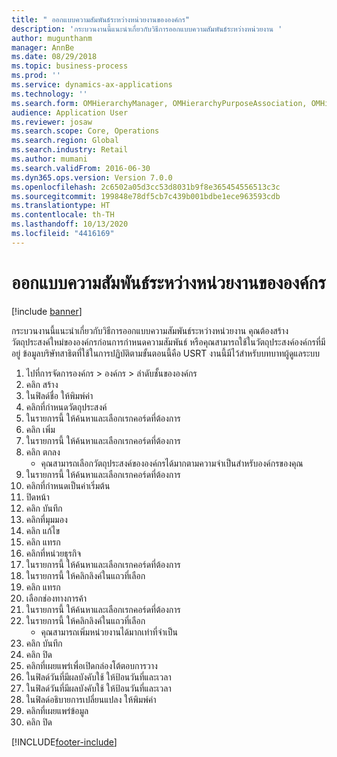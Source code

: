 ```yaml
---
title: " ออกแบบความสัมพันธ์ระหว่างหน่วยงานขององค์กร"
description: 'กระบวนงานนี้แนะนำเกี่ยวกับวิธีการออกแบบความสัมพันธ์ระหว่างหน่วยงาน '
author: mugunthanm
manager: AnnBe
ms.date: 08/29/2018
ms.topic: business-process
ms.prod: ''
ms.service: dynamics-ax-applications
ms.technology: ''
ms.search.form: OMHierarchyManager, OMHierarchyPurposeAssociation, OMHierarchySelection, HierarchyDesigner, OMNodeSelection,  HierarchyPublishAndCloseForm
audience: Application User
ms.reviewer: josaw
ms.search.scope: Core, Operations
ms.search.region: Global
ms.search.industry: Retail
ms.author: mumani
ms.search.validFrom: 2016-06-30
ms.dyn365.ops.version: Version 7.0.0
ms.openlocfilehash: 2c6502a05d3cc53d8031b9f8e365454556513c3c
ms.sourcegitcommit: 199848e78df5cb7c439b001bdbe1ece963593cdb
ms.translationtype: HT
ms.contentlocale: th-TH
ms.lasthandoff: 10/13/2020
ms.locfileid: "4416169"
---
```

# <a name="design-the-relationships-between-organizational-units"></a> ออกแบบความสัมพันธ์ระหว่างหน่วยงานขององค์กร

[!include [banner](../includes/banner.md)]

กระบวนงานนี้แนะนำเกี่ยวกับวิธีการออกแบบความสัมพันธ์ระหว่างหน่วยงาน  คุณต้องสร้างวัตถุประสงค์ใหม่ขององค์กรก่อนการกำหนดความสัมพันธ์ หรือคุณสามารถใช้ในวัตถุประสงค์องค์กรที่มีอยู่  ข้อมูลบริษัทสาธิตที่ใช้ในการปฏิบัติตามขั้นตอนนี้คือ USRT  งานนี้มีไว้สำหรับบทบาทผู้ดูแลระบบ

1. ไปที่การจัดการองค์กร > องค์กร > ลำดับชั้นขององค์กร
2. คลิก สร้าง
3. ในฟิลด์ชื่อ ให้พิมพ์ค่า 
4. คลิกที่กำหนดวัตถุประสงค์
5. ในรายการนี้ ให้ค้นหาและเลือกเรกคอร์ดที่ต้องการ
6. คลิก เพิ่ม
7. ในรายการนี้ ให้ค้นหาและเลือกเรกคอร์ดที่ต้องการ
8. คลิก ตกลง
    * คุณสามารถเลือกวัตถุประสงค์ขององค์กรได้มากตามความจำเป็นสำหรับองค์กรของคุณ  
9. ในรายการนี้ ให้ค้นหาและเลือกเรกคอร์ดที่ต้องการ
10. คลิกที่กำหนดเป็นค่าเริ่มต้น
11. ปิดหน้า
12. คลิก บันทึก
13. คลิกที่มุมมอง
14. คลิก แก้ไข
15. คลิก แทรก
16. คลิกที่หน่วยธุรกิจ
17. ในรายการนี้ ให้ค้นหาและเลือกเรกคอร์ดที่ต้องการ
18. ในรายการนี้ ให้คลิกลิงค์ในแถวที่เลือก
19. คลิก แทรก
20. เลือกช่องทางการค้า
21. ในรายการนี้ ให้ค้นหาและเลือกเรกคอร์ดที่ต้องการ
22. ในรายการนี้ ให้คลิกลิงค์ในแถวที่เลือก
    * คุณสามารถเพิ่มหน่วยงานได้มากเท่าที่จำเป็น  
23. คลิก บันทึก
24. คลิก ปิด
25. คลิกที่เผยแพร่เพื่อเปิดกล่องโต้ตอบการวาง
26. ในฟิลด์วันที่มีผลบังคับใช้ ให้ป้อนวันที่และเวลา
27. ในฟิลด์วันที่มีผลบังคับใช้ ให้ป้อนวันที่และเวลา
28. ในฟิลด์อธิบายการเปลี่ยนแปลง ให้พิมพ์ค่า
29. คลิกที่เผยแพร่ข้อมูล
30. คลิก ปิด



[!INCLUDE[footer-include](../../includes/footer-banner.md)]